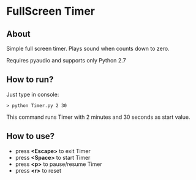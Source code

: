 # FullScreen Timer

## About

Simple full screen timer. Plays sound when counts down to zero.

Requires pyaudio and supports only Python 2.7

## How to run?

Just type in console:

`> python Timer.py 2 30` 

This command runs Timer with 2 minutes and 30 seconds as start value.

## How to use?

* press __\<Escape\>__ to exit Timer
* press __\<Space\>__ to start Timer
* press __\<p\>__ to pause/resume Timer
* press __\<r\>__ to reset

